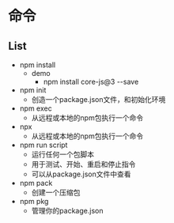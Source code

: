 # 命令
## List
- npm install
	- demo
		- npm install core-js@3 --save
- npm init
	- 创造一个package.json文件，和初始化环境
- npm exec
	- 从远程或本地的npm包执行一个命令
- npx
	- 从远程或本地的npm包执行一个命令
- npm run script
	- 运行任何一个包脚本
	- 用于测试、开始、重启和停止指令
	- 可以从package.json文件中查看
- npm pack
	- 创建一个压缩包	
- npm pkg
	- 管理你的package.json